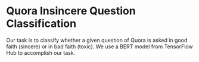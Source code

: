 # Quora Insincere Question Classification
Our task is to classify whether a given question of Quora is asked in good faith (sincere) or in bad faith (toxic).
We use a BERT model from TensorFlow Hub to accomplish our task.
